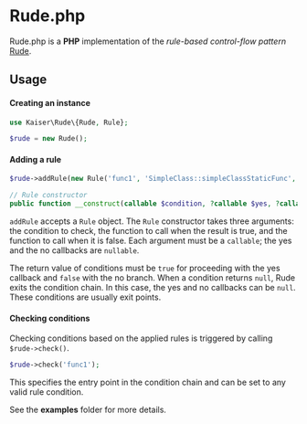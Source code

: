 # Rude.php
Rude.php is a **PHP** implementation of the *rule-based control-flow pattern* [Rude](https://github.com/kaisersparpick/Rude).

## Usage

#### Creating an instance
```php
use Kaiser\Rude\{Rude, Rule};

$rude = new Rude();
```

#### Adding a rule

```php
$rude->addRule(new Rule('func1', 'SimpleClass::simpleClassStaticFunc', [$simpleObj, 'simpleClassFunc']));

// Rule constructor
public function __construct(callable $condition, ?callable $yes, ?callable $no)
```
`addRule` accepts a `Rule` object. The `Rule` constructor takes three arguments: the condition to check, the function to call when the result is true, and the function to call when it is false. Each argument must be a `callable`; the yes and the no callbacks are  `nullable`.

The return value of conditions must be `true` for proceeding with the yes callback and `false` with the no branch. When a condition returns `null`, Rude exits the condition chain. In this case, the yes and no callbacks can be `null`. These conditions are usually exit points.

#### Checking conditions

Checking conditions based on the applied rules is triggered by calling `$rude->check()`.

```php
$rude->check('func1');
```

This specifies the entry point in the condition chain and can be set to any valid rule condition.

See the **examples** folder for more details.
